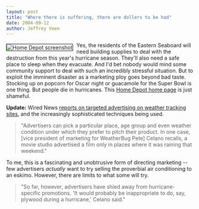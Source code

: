 ```yaml
---
layout: post
title: "Where there is suffering, there are dollers to be had"
date: 2004-09-12
author: Jeffrey Veen
---
```

<a href="http://veen.com/jeff/images/home_depot.jpg"><img src="http://veen.com/jeff/images/home_depot_sm.jpg" style="float: left; border: solid black 1px; margin: 5px 10px 10px 0;" alt="Home Depot screenshot" /></a>Yes, the residents of the Eastern Seaboard will need building supplies to deal with the destruction from this year's hurricane season. They'll also need a safe place to sleep when they evacuate. And I'd bet nobody would mind some community support to deal with such an incredibly stressful situation. But to exploit the imminent disaster as a marketing ploy goes beyond bad taste. Stocking up on popcorn for Oscar night or guacamole for the Super Bowl is one thing. But people die in hurricanes. This <a href="http://veen.com/jeff/images/home_depot.jpg">Home Depot home page</a> is just shameful. 

<strong>Update:</strong> Wired News <a href="http://www.wired.com/news/print/0,1294,65000,00.html">reports on targeted advertising on weather tracking sites</a>, and the increasingly sophisticated techniques being used.

<blockquote>"Advertisers can pick a particular place, age group and even weather condition under which they prefer to pitch their product. In one case, [vice president of marketing for WeatherBug Pete] Celano recalls, a movie studio advertised a film only in places where it was raining that weekend."</blockquote>

To me, this is a fascinating and unobtrusive form of directing marketing -- few advertisers <em>actually</em> want to try selling the proverbial air conditioning to an eskimo. However, there are limits to what some will try.

<blockquote>"So far, however, advertisers have shied away from hurricane-specific promotions. 'It would probably be inappropriate to do, say, plywood during a hurricane,' Celano said."</blockquote>

